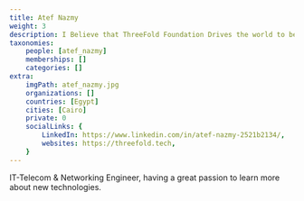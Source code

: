 ```yaml
---
title: Atef Nazmy
weight: 3
description: I Believe that ThreeFold Foundation Drives the world to be Better and Greener.
taxonomies:
    people: [atef_nazmy]
    memberships: []
    categories: []
extra:
    imgPath: atef_nazmy.jpg
    organizations: []
    countries: [Egypt]
    cities: [Cairo]
    private: 0
    socialLinks: {
        LinkedIn: https://www.linkedin.com/in/atef-nazmy-2521b2134/,
        websites: https://threefold.tech,
    }
---
```


IT-Telecom & Networking Engineer, having a great passion to learn more about new technologies.
